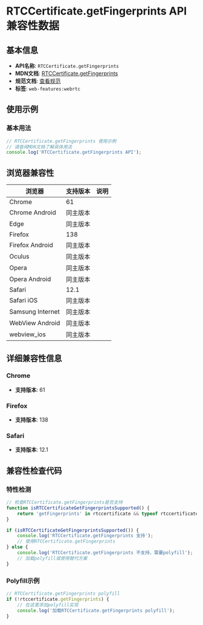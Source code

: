 # RTCCertificate.getFingerprints API 兼容性数据

## 基本信息

- **API名称**: `RTCCertificate.getFingerprints`
- **MDN文档**: [RTCCertificate.getFingerprints](https://developer.mozilla.org/docs/Web/API/RTCCertificate/getFingerprints)
- **规范文档**: [查看规范](https://w3c.github.io/webrtc-pc/#dom-rtccertificate-getfingerprints)
- **标签**: `web-features:webrtc`

## 使用示例

### 基本用法

```javascript
// RTCCertificate.getFingerprints 使用示例
// 请查阅MDN文档了解具体用法
console.log('RTCCertificate.getFingerprints API');
```

## 浏览器兼容性

| 浏览器 | 支持版本 | 说明 |
|--------|----------|------|
| Chrome | 61 |  |
| Chrome Android | 同主版本 |  |
| Edge | 同主版本 |  |
| Firefox | 138 |  |
| Firefox Android | 同主版本 |  |
| Oculus | 同主版本 |  |
| Opera | 同主版本 |  |
| Opera Android | 同主版本 |  |
| Safari | 12.1 |  |
| Safari iOS | 同主版本 |  |
| Samsung Internet | 同主版本 |  |
| WebView Android | 同主版本 |  |
| webview_ios | 同主版本 |  |

## 详细兼容性信息

### Chrome

- **支持版本**: 61

### Firefox

- **支持版本**: 138

### Safari

- **支持版本**: 12.1

## 兼容性检查代码

### 特性检测

```javascript
// 检查RTCCertificate.getFingerprints是否支持
function isRTCCertificateGetFingerprintsSupported() {
    return 'getFingerprints' in rtccertificate && typeof rtccertificate.getFingerprints === 'function';
}

if (isRTCCertificateGetFingerprintsSupported()) {
    console.log('RTCCertificate.getFingerprints 支持');
    // 使用RTCCertificate.getFingerprints
} else {
    console.log('RTCCertificate.getFingerprints 不支持，需要polyfill');
    // 加载polyfill或使用替代方案
}
```

### Polyfill示例

```javascript
// RTCCertificate.getFingerprints polyfill
if (!rtccertificate.getFingerprints) {
    // 在这里添加polyfill实现
    console.log('加载RTCCertificate.getFingerprints polyfill');
}
```


